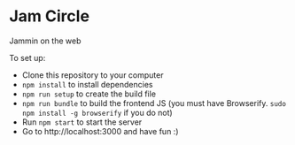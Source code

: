 # Jam Circle
Jammin on the web

To set up:
* Clone this repository to your computer
* `npm install` to install dependencies
* `npm run setup` to create the build file
* `npm run bundle` to build the frontend JS (you must have Browserify. `sudo npm install -g browserify` if you do not)
* Run `npm start` to start the server
* Go to http://localhost:3000 and have fun :)
